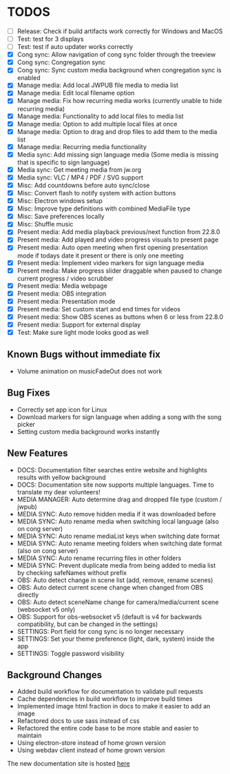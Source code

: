 # TODOS

- [ ] Release: Check if build artifacts work correctly for Windows and MacOS
- [ ] Test: test for 3 displays
- [ ] Test: test if auto updater works correctly
- [X] Cong sync: Allow navigation of cong sync folder through the treeview
- [X] Cong sync: Congregation sync
- [X] Cong sync: Sync custom media background when congregation sync is enabled
- [X] Manage media: Add local JWPUB file media to media list
- [X] Manage media: Edit local filename option
- [X] Manage media: Fix how recurring media works (currently unable to hide recurring media)
- [X] Manage media: Functionality to add local files to media list
- [X] Manage media: Option to add multiple local files at once
- [X] Manage media: Option to drag and drop files to add them to the media list
- [X] Manage media: Recurring media functionality
- [X] Media sync: Add missing sign language media (Some media is missing that is specific to sign language)
- [X] Media sync: Get meeting media from jw.org
- [X] Media sync: VLC / MP4 / PDF / SVG support
- [X] Misc: Add countdowns before auto sync/close
- [X] Misc: Convert flash to notify system with action buttons
- [X] Misc: Electron windows setup
- [X] Misc: Improve type definitions with combined MediaFile type
- [X] Misc: Save preferences locally
- [X] Misc: Shuffle music
- [X] Present media: Add media playback previous/next function from 22.8.0
- [X] Present media: Add played and video progress visuals to present page
- [X] Present media: Auto open meeting when first opening presentation mode if todays date it present or there is only one meeting
- [X] Present media: Implement video markers for sign language media
- [X] Present media: Make progress slider draggable when paused to change current progress / video scrubber
- [X] Present media: Media webpage
- [X] Present media: OBS integration
- [X] Present media: Presentation mode
- [X] Present media: Set custom start and end times for videos
- [X] Present media: Show OBS scenes as buttons when 6 or less from 22.8.0
- [X] Present media: Support for external display
- [X] Test: Make sure light mode looks good as well

## Known Bugs without immediate fix

- Volume animation on musicFadeOut does not work

## Bug Fixes

- Correctly set app icon for Linux
- Download markers for sign language when adding a song with the song picker
- Setting custom media background works instantly

## New Features

- DOCS: Documentation filter searches entire website and highlights results with yellow background
- DOCS: Documentation site now supports multiple languages. Time to translate my dear volunteers!
- MEDIA MANAGER: Auto determine drag and dropped file type (custom / jwpub)
- MEDIA SYNC: Auto remove hidden media if it was downloaded before
- MEDIA SYNC: Auto rename media when switching local language (also on cong server)
- MEDIA SYNC: Auto rename mediaList keys when switching date format
- MEDIA SYNC: Auto rename meeting folders when switching date format (also on cong server)
- MEDIA SYNC: Auto rename recurring files in other folders
- MEDIA SYNC: Prevent duplicate media from being added to media list by checking safeNames without prefix
- OBS: Auto detect change in scene list (add, remove, rename scenes)
- OBS: Auto detect current scene change when changed from OBS directly
- OBS: Auto detect sceneName change for camera/media/current scene (websocket v5 only)
- OBS: Support for obs-websocket v5 (default is v4 for backwards compatibility, but can be changed in the settings)
- SETTINGS: Port field for cong sync is no longer necessary
- SETTINGS: Set your theme preference (light, dark, system) inside the app
- SETTINGS: Toggle password visibility

## Background Changes

- Added build workflow for documentation to validate pull requests
- Cache dependencies in build workflow to improve build times
- Implemented image html fraction in docs to make it easier to add an image
- Refactored docs to use sass instead of css
- Refactored the entire code base to be more stable and easier to maintain
- Using electron-store instead of home grown version
- Using webdav client instead of home grown version

The new documentation site is hosted [here](https://mtdvlpr.github.io/meeting-media-manager/en/)
